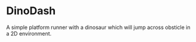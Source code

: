 # DinoDash
A simple platform runner with a dinosaur which will jump across obsticle in a 2D environment.
